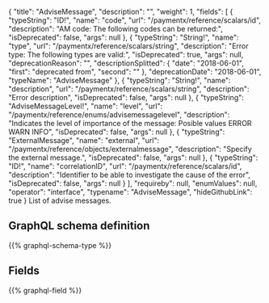 {
  "title": "AdviseMessage",
  "description": "",
  "weight": 1,
  "fields": [
    {
      "typeString": "ID!",
      "name": "code",
      "url": "/paymentx/reference/scalars/id",
      "description": "AM code: The following codes can be returned:",
      "isDeprecated": false,
      "args": null
    },
    {
      "typeString": "String!",
      "name": "type",
      "url": "/paymentx/reference/scalars/string",
      "description": "Error type: The following types are valid:",
      "isDeprecated": true,
      "args": null,
      "deprecationReason": "",
      "descriptionSplitted": {
        "date": "2018-06-01",
        "first": "deprecated from",
        "second": ""
      },
      "deprecationDate": "2018-06-01",
      "typeName": "AdviseMessage"
    },
    {
      "typeString": "String!",
      "name": "description",
      "url": "/paymentx/reference/scalars/string",
      "description": "Error description",
      "isDeprecated": false,
      "args": null
    },
    {
      "typeString": "AdviseMessageLevel!",
      "name": "level",
      "url": "/paymentx/reference/enums/advisemessagelevel",
      "description": "Indicates the level of importance of the message: Posible values ERROR WARN INFO",
      "isDeprecated": false,
      "args": null
    },
    {
      "typeString": "ExternalMessage",
      "name": "external",
      "url": "/paymentx/reference/objects/externalmessage",
      "description": "Specify the external message.",
      "isDeprecated": false,
      "args": null
    },
    {
      "typeString": "ID!",
      "name": "correlationID",
      "url": "/paymentx/reference/scalars/id",
      "description": "Identifier to be able to investigate the cause of the error",
      "isDeprecated": false,
      "args": null
    }
  ],
  "requireby": null,
  "enumValues": null,
  "operator": "interface",
  "typename": "AdviseMessage",
  "hideGithubLink": true
}
List of advise messages.
## GraphQL schema definition

{{% graphql-schema-type %}}

## Fields

{{% graphql-field %}}
